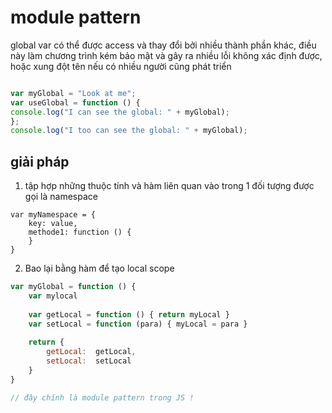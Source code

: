 # module pattern

global var có thể được access và thay đổi bởi nhiều thành phần khác, điều này làm chương trình kém bảo mật  và gây ra nhiều lỗi không xác định được, hoặc xung đột tên nếu có nhiều người cũng phát triển

```javascript

var myGlobal = "Look at me";
var useGlobal = function () {
console.log("I can see the global: " + myGlobal);
};
console.log("I too can see the global: " + myGlobal);
```

## giải pháp

1. tập hợp những thuộc tính và hàm liên quan vào trong 1 đối tượng được gọi là namespace

```text
var myNamespace = {
    key: value,
    methode1: function () {
    }  
}
```

2.  Bao lại bằng hàm để tạo local scope

```javascript
var myGlobal = function () {
    var mylocal
    
    var getLocal = function () { return myLocal }
    var setLocal = function (para) { myLocal = para }
    
    return {  
        getLocal:  getLocal,
        setLocal:  setLocal
    }
}

// đây chính là module pattern trong JS !
```



